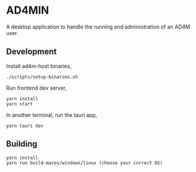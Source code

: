 # AD4MIN

A desktop application to handle the running and administration of an AD4M user.

## Development

Install ad4m-host binaries,

```shell
./scripts/setup-binaries.sh
```

Run frontend dev server,

```shell
yarn install
yarn start
```

In another terminal, run the tauri app,

```shell
yarn tauri dev
```

## Building

```
yarn install
yarn run build-macos/windows/linux (choose your correct OS)
```
